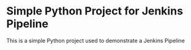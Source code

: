 # Simple Python Project for Jenkins Pipeline 
This is a simple Python project used to demonstrate a Jenkins Pipeline
